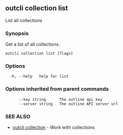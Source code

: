 ## outcli collection list

List all collections

### Synopsis

Get a list of all collections.

```
outcli collection list [flags]
```

### Options

```
  -h, --help   help for list
```

### Options inherited from parent commands

```
      --key string      The outline api key
      --server string   The outline API server url
```

### SEE ALSO

* [outcli collection](outcli_collection.md)	 - Work with collections

